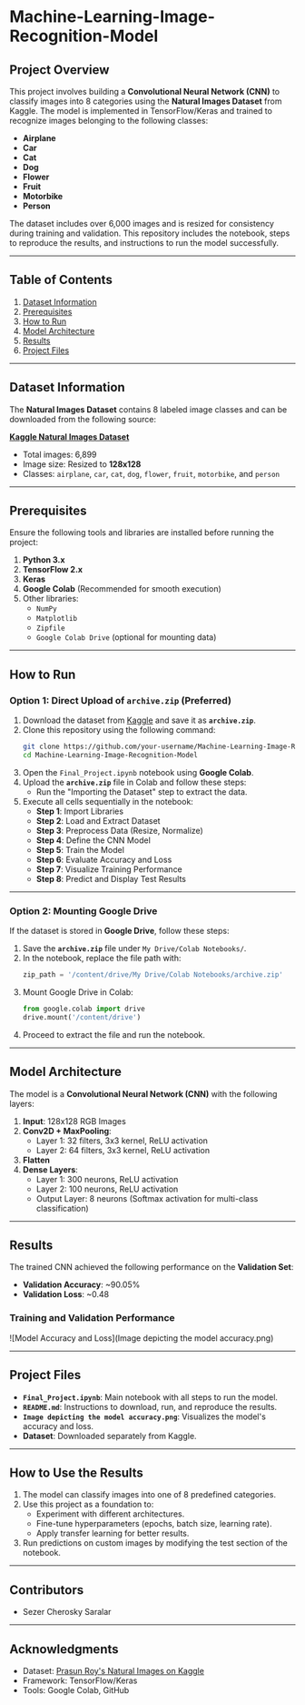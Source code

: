 # Machine-Learning-Image-Recognition-Model

## Project Overview
This project involves building a **Convolutional Neural Network (CNN)** to classify images into 8 categories using the **Natural Images Dataset** from Kaggle. The model is implemented in TensorFlow/Keras and trained to recognize images belonging to the following classes:
- **Airplane**
- **Car**
- **Cat**
- **Dog**
- **Flower**
- **Fruit**
- **Motorbike**
- **Person**

The dataset includes over 6,000 images and is resized for consistency during training and validation. This repository includes the notebook, steps to reproduce the results, and instructions to run the model successfully.

---

## Table of Contents
1. [Dataset Information](#dataset-information)
2. [Prerequisites](#prerequisites)
3. [How to Run](#how-to-run)
4. [Model Architecture](#model-architecture)
5. [Results](#results)
6. [Project Files](#project-files)

---

## Dataset Information
The **Natural Images Dataset** contains 8 labeled image classes and can be downloaded from the following source:

[**Kaggle Natural Images Dataset**](https://www.kaggle.com/datasets/prasunroy/natural-images)

- Total images: 6,899
- Image size: Resized to **128x128**
- Classes: `airplane`, `car`, `cat`, `dog`, `flower`, `fruit`, `motorbike`, and `person`

---

## Prerequisites

Ensure the following tools and libraries are installed before running the project:
1. **Python 3.x**
2. **TensorFlow 2.x**
3. **Keras**
4. **Google Colab** (Recommended for smooth execution)
5. Other libraries: 
   - `NumPy`
   - `Matplotlib`
   - `Zipfile`
   - `Google Colab Drive` (optional for mounting data)

---

## How to Run

### Option 1: Direct Upload of `archive.zip` (Preferred)
1. Download the dataset from [Kaggle](https://www.kaggle.com/datasets/prasunroy/natural-images) and save it as **`archive.zip`**.
2. Clone this repository using the following command:
   ```bash
   git clone https://github.com/your-username/Machine-Learning-Image-Recognition-Model.git
   cd Machine-Learning-Image-Recognition-Model
   ```
3. Open the `Final_Project.ipynb` notebook using **Google Colab**.
4. Upload the **`archive.zip`** file in Colab and follow these steps:
   - Run the "Importing the Dataset" step to extract the data.
5. Execute all cells sequentially in the notebook:
   - **Step 1**: Import Libraries
   - **Step 2**: Load and Extract Dataset
   - **Step 3**: Preprocess Data (Resize, Normalize)
   - **Step 4**: Define the CNN Model
   - **Step 5**: Train the Model
   - **Step 6**: Evaluate Accuracy and Loss
   - **Step 7**: Visualize Training Performance
   - **Step 8**: Predict and Display Test Results

---

### Option 2: Mounting Google Drive
If the dataset is stored in **Google Drive**, follow these steps:
1. Save the **`archive.zip`** file under `My Drive/Colab Notebooks/`.
2. In the notebook, replace the file path with:
   ```python
   zip_path = '/content/drive/My Drive/Colab Notebooks/archive.zip'
   ```
3. Mount Google Drive in Colab:
   ```python
   from google.colab import drive
   drive.mount('/content/drive')
   ```
4. Proceed to extract the file and run the notebook.

---

## Model Architecture

The model is a **Convolutional Neural Network (CNN)** with the following layers:
1. **Input**: 128x128 RGB Images
2. **Conv2D + MaxPooling**: 
   - Layer 1: 32 filters, 3x3 kernel, ReLU activation
   - Layer 2: 64 filters, 3x3 kernel, ReLU activation
3. **Flatten**
4. **Dense Layers**:
   - Layer 1: 300 neurons, ReLU activation
   - Layer 2: 100 neurons, ReLU activation
   - Output Layer: 8 neurons (Softmax activation for multi-class classification)

---

## Results

The trained CNN achieved the following performance on the **Validation Set**:
- **Validation Accuracy**: ~90.05%
- **Validation Loss**: ~0.48

### Training and Validation Performance
![Model Accuracy and Loss](Image depicting the model accuracy.png)

---

## Project Files

- **`Final_Project.ipynb`**: Main notebook with all steps to run the model.
- **`README.md`**: Instructions to download, run, and reproduce the results.
- **`Image depicting the model accuracy.png`**: Visualizes the model's accuracy and loss.
- **Dataset**: Downloaded separately from Kaggle.

---

## How to Use the Results
1. The model can classify images into one of 8 predefined categories.
2. Use this project as a foundation to:
   - Experiment with different architectures.
   - Fine-tune hyperparameters (epochs, batch size, learning rate).
   - Apply transfer learning for better results.
3. Run predictions on custom images by modifying the test section of the notebook.

---

## Contributors
- Sezer Cherosky Saralar

---

## Acknowledgments
- Dataset: [Prasun Roy's Natural Images on Kaggle](https://www.kaggle.com/datasets/prasunroy/natural-images)
- Framework: TensorFlow/Keras
- Tools: Google Colab, GitHub